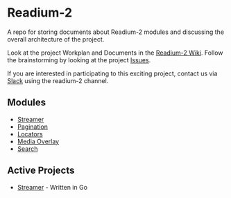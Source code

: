 # Readium-2

A repo for storing documents about Readium-2 modules and discussing the overall architecture of the project.

Look at the project Workplan and Documents in the [Readium-2 Wiki](https://github.com/readium/readium-2/wiki).
Follow the brainstorming by looking at the project [Issues](https://github.com/readium/readium-2/issues).

If you are interested in participating to this exciting project, contact us via [Slack](https://readium.slack.com) using the readium-2 channel.    


## Modules

* [Streamer](/streamer)
* [Pagination](/pagination)
* [Locators](/locators)
* [Media Overlay](/media-overlay)
* [Search](/search)

## Active Projects

* [Streamer](https://github.com/Feedbooks/webpub-streamer) - Written in Go
